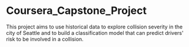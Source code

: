 # Coursera_Capstone_Project
This project aims to use historical data to explore collision severity in the city of Seattle and to build a classification model that can predict drivers' risk to be involved in a collision.    

